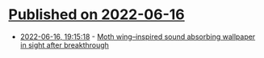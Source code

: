 # [Published on 2022-06-16](index.md)

* [2022-06-16, 19:15:18](https://news.ycombinator.com/item?id=31769803) - [Moth wing–inspired sound absorbing wallpaper in sight after breakthrough](https://phys.org/news/2022-06-moth-winginspired-absorbing-wallpaper-sight.html)
